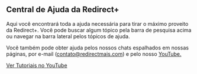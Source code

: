 ## Central de Ajuda da Redirect+

Aqui você encontrará toda a ajuda necessária para tirar o máximo proveito da Redirect+. Você pode buscar algum tópico pela barra de pesquisa acima ou navegar na barra lateral pelos tópicos de ajuda.

Você também pode obter ajuda pelos nossos chats espalhados em nossas páginas, por e-mail (contato@redirectmais.com) e pelo nosso <a href="https://www.youtube.com/channel/UCeKCqmc7R83EGcq64FV6-og">YouTube.</a>

<a class="text-white btn btn-success" href="https://www.youtube.com/watch?v=9qrptfGTScE&list=PLIhqx0fnH9XXI2X_DkHP2HZuJEGkzfS6O&index=1"><i class="mdi mdi-youtube"></i> Ver Tutoriais no YouTube</a>
